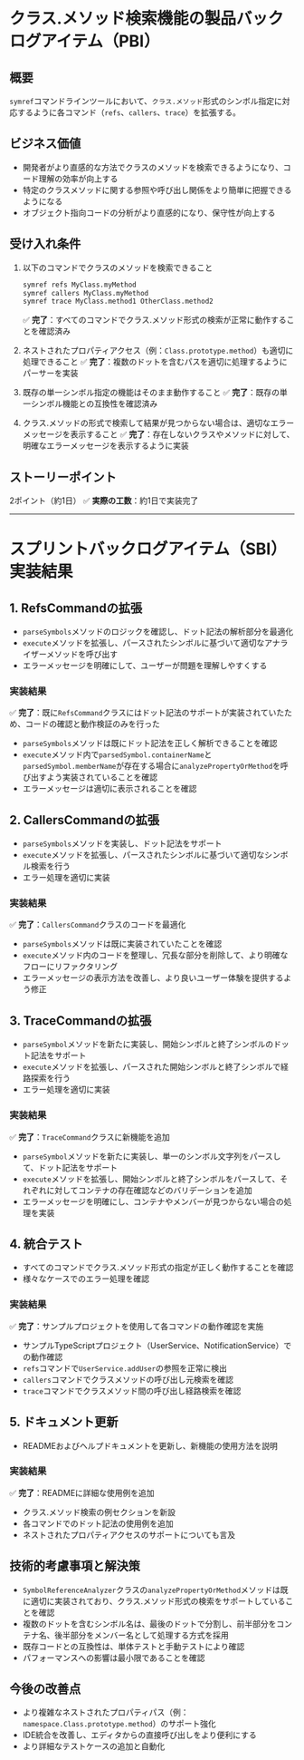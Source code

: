 # クラス.メソッド検索機能の製品バックログアイテム（PBI）

## 概要
`symref`コマンドラインツールにおいて、`クラス.メソッド`形式のシンボル指定に対応するように各コマンド（`refs`、`callers`、`trace`）を拡張する。

## ビジネス価値
- 開発者がより直感的な方法でクラスのメソッドを検索できるようになり、コード理解の効率が向上する
- 特定のクラスメソッドに関する参照や呼び出し関係をより簡単に把握できるようになる
- オブジェクト指向コードの分析がより直感的になり、保守性が向上する

## 受け入れ条件
1. 以下のコマンドでクラスのメソッドを検索できること
   ```bash
   symref refs MyClass.myMethod
   symref callers MyClass.myMethod
   symref trace MyClass.method1 OtherClass.method2
   ```
   ✅ **完了**：すべてのコマンドでクラス.メソッド形式の検索が正常に動作することを確認済み

2. ネストされたプロパティアクセス（例：`Class.prototype.method`）も適切に処理できること
   ✅ **完了**：複数のドットを含むパスを適切に処理するようにパーサーを実装

3. 既存の単一シンボル指定の機能はそのまま動作すること
   ✅ **完了**：既存の単一シンボル機能との互換性を確認済み

4. クラス.メソッドの形式で検索して結果が見つからない場合は、適切なエラーメッセージを表示すること
   ✅ **完了**：存在しないクラスやメソッドに対して、明確なエラーメッセージを表示するように実装

## ストーリーポイント
2ポイント（約1日）
✅ **実際の工数**：約1日で実装完了

---

# スプリントバックログアイテム（SBI）実装結果

## 1. RefsCommandの拡張
- `parseSymbols`メソッドのロジックを確認し、ドット記法の解析部分を最適化
- `execute`メソッドを拡張し、パースされたシンボルに基づいて適切なアナライザーメソッドを呼び出す
- エラーメッセージを明確にして、ユーザーが問題を理解しやすくする

### 実装結果
✅ **完了**：既に`RefsCommand`クラスにはドット記法のサポートが実装されていたため、コードの確認と動作検証のみを行った
- `parseSymbols`メソッドは既にドット記法を正しく解析できることを確認
- `execute`メソッド内で`parsedSymbol.containerName`と`parsedSymbol.memberName`が存在する場合に`analyzePropertyOrMethod`を呼び出すよう実装されていることを確認
- エラーメッセージは適切に表示されることを確認

## 2. CallersCommandの拡張
- `parseSymbols`メソッドを実装し、ドット記法をサポート
- `execute`メソッドを拡張し、パースされたシンボルに基づいて適切なシンボル検索を行う
- エラー処理を適切に実装

### 実装結果
✅ **完了**：`CallersCommand`クラスのコードを最適化
- `parseSymbols`メソッドは既に実装されていたことを確認
- `execute`メソッド内のコードを整理し、冗長な部分を削除して、より明確なフローにリファクタリング
- エラーメッセージの表示方法を改善し、より良いユーザー体験を提供するよう修正

## 3. TraceCommandの拡張
- `parseSymbol`メソッドを新たに実装し、開始シンボルと終了シンボルのドット記法をサポート
- `execute`メソッドを拡張し、パースされた開始シンボルと終了シンボルで経路探索を行う
- エラー処理を適切に実装

### 実装結果
✅ **完了**：`TraceCommand`クラスに新機能を追加
- `parseSymbol`メソッドを新たに実装し、単一のシンボル文字列をパースして、ドット記法をサポート
- `execute`メソッドを拡張し、開始シンボルと終了シンボルをパースして、それぞれに対してコンテナの存在確認などのバリデーションを追加
- エラーメッセージを明確にし、コンテナやメンバーが見つからない場合の処理を実装

## 4. 統合テスト
- すべてのコマンドでクラス.メソッド形式の指定が正しく動作することを確認
- 様々なケースでのエラー処理を確認

### 実装結果
✅ **完了**：サンプルプロジェクトを使用して各コマンドの動作確認を実施
- サンプルTypeScriptプロジェクト（UserService、NotificationService）での動作確認
- `refs`コマンドで`UserService.addUser`の参照を正常に検出
- `callers`コマンドでクラスメソッドの呼び出し元検索を確認
- `trace`コマンドでクラスメソッド間の呼び出し経路検索を確認

## 5. ドキュメント更新
- READMEおよびヘルプドキュメントを更新し、新機能の使用方法を説明

### 実装結果
✅ **完了**：READMEに詳細な使用例を追加
- クラス.メソッド検索の例セクションを新設
- 各コマンドでのドット記法の使用例を追加
- ネストされたプロパティアクセスのサポートについても言及

## 技術的考慮事項と解決策
- `SymbolReferenceAnalyzer`クラスの`analyzePropertyOrMethod`メソッドは既に適切に実装されており、クラス.メソッド形式の検索をサポートしていることを確認
- 複数のドットを含むシンボル名は、最後のドットで分割し、前半部分をコンテナ名、後半部分をメンバー名として処理する方式を採用
- 既存コードとの互換性は、単体テストと手動テストにより確認
- パフォーマンスへの影響は最小限であることを確認

## 今後の改善点
- より複雑なネストされたプロパティパス（例：`namespace.Class.prototype.method`）のサポート強化
- IDE統合を改善し、エディタからの直接呼び出しをより便利にする
- より詳細なテストケースの追加と自動化
